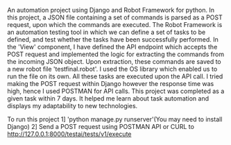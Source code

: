An automation project using Django and Robot Framework for python.
In this project, a JSON file containing a set of commands is parsed as a POST request, upon which the commands are executed. The Robot Framework is an automation testing tool in which we can define a set of tasks to be defined, and test whether the tasks have been successfully performed.
In the 'View' component, I have defined the API endpoint which accepts the POST request and implemented the logic for extracting the commands from the incoming JSON object. Upon extraction, these commands are saved to a new robot file 'testfinal.robot'. I used the OS library which enabled us to run the file on its own. All these tasks are executed upon the API call. I tried making the POST request within Django however the response time was high, hence I used POSTMAN for API calls.
This project was completed as a given task within 7 days. It helped me learn about task automation and displays my adaptability to new technologies. 

To run this project
1] 'python manage.py runserver'(You may need to install Django)
2] Send a POST request using POSTMAN API or CURL to http://127.0.0.1:8000/testai/tests/v1/execute
